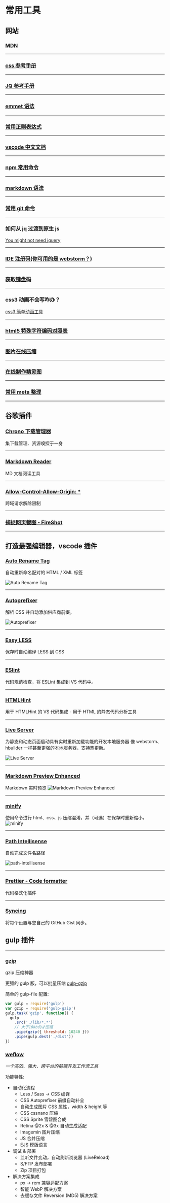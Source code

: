 # 常用工具

## 网站

### <a href="https://developer.mozilla.org/zh-CN/" target="_blank">MDN</a>

---

### <a href="http://css.doyoe.com/" target="_blank">css 参考手册</a>

---

### <a href="http://hemin.cn/jq/" target="_blank">JQ 参考手册</a>

---

### <a href="https://github.com/paddingme/Learning-HTML-CSS/issues/17" target="_blank">emmet 语法</a>

---

### <a href="http://www.cnblogs.com/zxin/archive/2013/01/26/2877765.html" target="_blank">常用正则表达式</a>

---

### <a href="https://jeasonstudio.gitbooks.io/vscode-cn-doc/content/md/%E6%89%A9%E5%B1%95/%E6%A6%82%E8%BF%B0.html" target="_blank">vscode 中文文档</a>

---

### <a href="http://www.cnblogs.com/PeunZhang/p/5553574.html" target="_blank">npm 常用命令</a>

---

### <a href="https://shd101wyy.github.io/markdown-preview-enhanced/#/zh-cn/markdown-basics" target="_blank">markdown 语法</a>

---

### <a href="http://www.ruanyifeng.com/blog/2015/12/git-cheat-sheet.html" target="_blank">常用 git 命令</a>

---

### 如何从 jq 过渡到原生 js

<a href="http://youmightnotneedjquery.com/#trigger_custom" target="_blank">You might not need jquery</a>

---

### <a href="http://idea.lanyus.com/" target="_blank">IDE 注册码(你可用的是 webstorm？)</a>

---

### <a href="http://keycode.info/" target="_blank">获取键盘码</a>

---

### css3 动画不会写咋办？

<a href="https://www.w3cways.com/css3-animation-tool" target="_blank">css3 简单动画工具</a>

---

### <a href="http://www.jb51.net/onlineread/htmlchar.htm" target="_blank">html5 特殊字符编码对照表</a>

---

### <a href="https://tinypng.com/" target="_blank">图片在线压缩</a>

---

### <a href="https://spritegen.website-performance.org/" target="_blank">在线制作精灵图</a>

---

### <a href="https://segmentfault.com/a/1190000002407912" target="_blank">常用 meta 整理</a>

---

## 谷歌插件

### <a href="https://chrome.google.com/webstore/detail/chrono-download-manager/mciiogijehkdemklbdcbfkefimifhecn" target="_blank">Chrono 下载管理器</a>

集下载管理、资源嗅探于一身

---

### <a href="https://chrome.google.com/webstore/detail/markdown-reader/gpoigdifkoadgajcincpilkjmejcaanc" target="_blank">Markdown Reader</a>

MD 文档阅读工具

---

### <a href="https://chrome.google.com/webstore/detail/allow-control-allow-origi/nlfbmbojpeacfghkpbjhddihlkkiljbi" target="_blank">Allow-Control-Allow-Origin: \*</a>

跨域请求解除限制

---

### <a href="https://chrome.google.com/webstore/detail/take-webpage-screenshots/mcbpblocgmgfnpjjppndjkmgjaogfceg" target="_blank">捕捉网页截图 - FireShot</a>

---

## 打造最强编辑器，vscode 插件

### <a href="https://marketplace.visualstudio.com/items?itemName=formulahendry.auto-rename-tag" target="_blank">Auto Rename Tag</a>

自动重新命名配对的 HTML / XML 标签

![Auto Rename Tag](./img/auto-rename-tag.gif)

---

### <a href="https://marketplace.visualstudio.com/items?itemName=mrmlnc.vscode-autoprefixer" target="_blank">Autoprefixer</a>

解析 CSS 并自动添加供应商前缀。

![Autoprefixer](./img/autoprefixer.gif)

---

### <a href="https://marketplace.visualstudio.com/items?itemName=mrcrowl.easy-less" target="_blank">Easy LESS</a>

保存时自动编译 LESS 到 CSS

---

### <a href="https://marketplace.visualstudio.com/items?itemName=dbaeumer.vscode-eslint" target="_blank">ESlint</a>

代码规范检查，将 ESLint 集成到 VS 代码中。

---

### <a href="https://marketplace.visualstudio.com/items?itemName=mkaufman.HTMLHint" target="_blank">HTMLHint</a>

用于 HTMLHint 的 VS 代码集成 - 用于 HTML 的静态代码分析工具

---

### <a href="https://marketplace.visualstudio.com/items?itemName=ritwickdey.LiveServer" target="_blank">Live Server</a>

为静态和动态页面启动具有实时重新加载功能的开发本地服务器
像 webstorm、hbuilder 一样甚至更强的本地服务器，支持热更新。

![Live Server](./img/live-server.gif)

---

### <a href="https://marketplace.visualstudio.com/items?itemName=shd101wyy.markdown-preview-enhanced" target="_blank">Markdown Preview Enhanced</a>

Markdown 实时预览
![Markdown Preview Enhanced](./img/Markdown-preview-enhanced.png)

---

### <a href="https://marketplace.visualstudio.com/items?itemName=HookyQR.minify" target="_blank">minify</a>

使用命令进行 html、css、js 压缩混淆，并（可选）在保存时重新缩小。
![minify](./img/minify.gif)

---

### <a href="https://marketplace.visualstudio.com/items?itemName=christian-kohler.path-intellisense" target="_blank">Path Intellisense</a>

自动完成文件名路径

![path-intellisense](./img/path-intellisense.gif)

---

### <a href="https://marketplace.visualstudio.com/items?itemName=esbenp.prettier-vscode" target="_blank">Prettier - Code formatter</a>

代码格式化插件

---

### <a href="https://marketplace.visualstudio.com/items?itemName=nonoroazoro.syncing" target="_blank">Syncing</a>

将每个设置与您自己的 GitHub Gist 同步。

## gulp 插件

---

### <a href="http://www.softpedia.com/get/Compression-tools/WinGZip.shtml/" target="_blank">gzip</a>

gzip 压缩神器

更强的 gulp 版，可以批量压缩
[gulp-gzip](https://www.npmjs.com/package/gulp-gzip)

简单的 gulp-file 配置:

```js
var gulp = require('gulp')
var gzip = require('gulp-gzip')
gulp.task('gzip', function() {
  gulp
    .src('./lib/*.*')
    // 大于10kb的才压缩
    .pipe(gzip({ threshold: 10240 }))
    .pipe(gulp.dest('./dist'))
})
```

### <a href="https://weflow.io/" target="_blank">weflow</a>

_一个高效、强大、跨平台的前端开发工作流工具_

功能特性:

- 自动化流程
  - Less / Sass -> CSS 编译
  - CSS Autoprefixer 前缀自动补全
  - 自动生成图片 CSS 属性，width & height 等
  - CSS cssnano 压缩
  - CSS Sprite 雪碧图合成
  - Retina @2x & @3x 自动生成适配
  - Imagemin 图片压缩
  - JS 合并压缩
  - EJS 模版语言
- 调试 & 部署
  - 监听文件变动，自动刷新浏览器 (LiveReload)
  - S/FTP 发布部署
  - Zip 项目打包
- 解决方案集成
  - px -> rem 兼容适配方案
  - 智能 WebP 解决方案
  - 去缓存文件 Reversion (MD5) 解决方案
